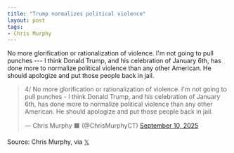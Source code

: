 ```yaml
---
title: "Trump normalizes political violence"
layout: post
tags:
- Chris Murphy
---
```


No more glorification or rationalization of violence. I'm not going to pull punches --- I think Donald Trump, and his celebration of January 6th, has done more to normalize political violence than any other American. He should apologize and put those people back in jail.

<blockquote class="twitter-tweet" data-conversation="none"><p lang="en" dir="ltr">4/ No more glorification or rationalization of violence. I&#39;m not going to pull punches - I think Donald Trump, and his celebration of January 6th, has done more to normalize political violence than any other American. He should apologize and put those people back in jail.</p>&mdash; Chris Murphy 🟧 (@ChrisMurphyCT) <a href="https://twitter.com/ChrisMurphyCT/status/1965898893876699306?ref_src=twsrc%5Etfw">September 10, 2025</a></blockquote> <script async src="https://platform.twitter.com/widgets.js" charset="utf-8"></script>

Source: Chris Murphy, via [𝕏](https://x.com)
